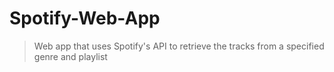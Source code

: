 # Spotify-Web-App
>Web app that uses Spotify's API to retrieve the tracks from a specified genre and playlist
